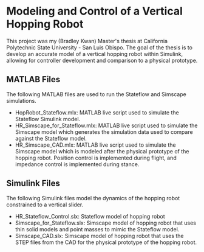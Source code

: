 # Modeling and Control of a Vertical Hopping Robot
This project was my (Bradley Kwan) Master's thesis at California Polytechnic State University - San Luis Obispo. 
The goal of the thesis is to develop an accurate model of a vertical hopping robot within Simulink, allowing for controller development and comparison to a physical prototype.

## MATLAB Files
The following MATLAB files are used to run the Stateflow and Simscape simulations.

- HopRobot_Stateflow.mlx: MATLAB live script used to simulate the Stateflow Simulink model. 
- HR_Simscape_for_Stateflow.mlx: MATLAB live script used to simulate the Simscape model which generates the simulation data used to compare against the Stateflow model.
- HR_Simscape_CAD.mlx: MATLAB live script used to simulate the Simscape model which is modeled after the physical prototype of the hopping robot. Position control is implemented during flight, and impedance control is implemented during stance.

## Simulink Files
The following Simulink files model the dynamics of the hopping robot constrained to a vertical slider.

- HR_Stateflow_Control.slx: Stateflow model of hopping robot
- Simscape_for_Stateflow.slx: Simscape model of hopping robot that uses thin solid models and point masses to mimic the Stateflow model.
- Simscape_CAD.slx: Simscape model of hopping robot that uses the STEP files from the CAD for the physical prototype of the hopping robot. 